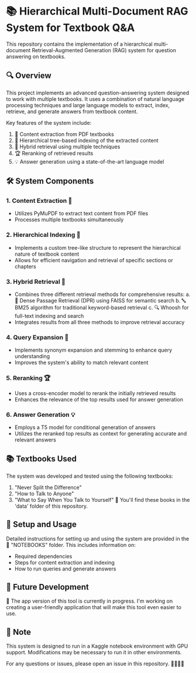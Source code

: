 # 📚 Hierarchical Multi-Document RAG System for Textbook Q&A
This repository contains the implementation of a hierarchical multi-document Retrieval-Augmented Generation (RAG) system for question answering on textbooks.

## 🔍 Overview
This project implements an advanced question-answering system designed to work with multiple textbooks. It uses a combination of natural language processing techniques and large language models to extract, index, retrieve, and generate answers from textbook content.

Key features of the system include:
1. 📄 Content extraction from PDF textbooks
2. 🌳 Hierarchical tree-based indexing of the extracted content
3. 🔎 Hybrid retrieval using multiple techniques
4. 🏆 Reranking of retrieved results
5. 💡 Answer generation using a state-of-the-art language model

## 🛠️ System Components

### 1. Content Extraction 📄
- Utilizes PyMuPDF to extract text content from PDF files
- Processes multiple textbooks simultaneously

### 2. Hierarchical Indexing 🌳
- Implements a custom tree-like structure to represent the hierarchical nature of textbook content
- Allows for efficient navigation and retrieval of specific sections or chapters

### 3. Hybrid Retrieval 🔎
- Combines three different retrieval methods for comprehensive results:
  a. 🧠 Dense Passage Retrieval (DPR) using FAISS for semantic search
  b. 🔤 BM25 algorithm for traditional keyword-based retrieval
  c. 🔍 Whoosh for full-text indexing and search
- Integrates results from all three methods to improve retrieval accuracy

### 4. Query Expansion 🔀
- Implements synonym expansion and stemming to enhance query understanding
- Improves the system's ability to match relevant content

### 5. Reranking 🏆
- Uses a cross-encoder model to rerank the initially retrieved results
- Enhances the relevance of the top results used for answer generation

### 6. Answer Generation 💡
- Employs a T5 model for conditional generation of answers
- Utilizes the reranked top results as context for generating accurate and relevant answers

## 📚 Textbooks Used

The system was developed and tested using the following textbooks:
1. "Never Split the Difference"
2. "How to Talk to Anyone"
3. "What to Say When You Talk to Yourself"
📁 You'll find these books in the 'data' folder of this repository.

## 🚀 Setup and Usage

Detailed instructions for setting up and using the system are provided in the 📁 "NOTEBOOKS" folder. This includes information on:
- Required dependencies
- Steps for content extraction and indexing
- How to run queries and generate answers

## 🚀 Future Development
🔮 The app version of this tool is currently in progress. 
I'm working on creating a user-friendly application that will make this tool even easier to use.

## 📝 Note

This system is designed to run in a Kaggle notebook environment with GPU support. Modifications may be necessary to run it in other environments.

For any questions or issues, please open an issue in this repository. 🙋‍♂️🙋‍♀️





